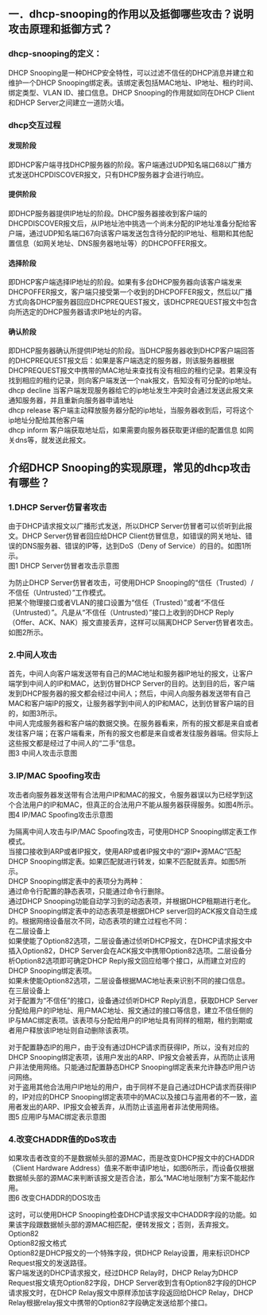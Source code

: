 ## 一．dhcp-snooping的作用以及抵御哪些攻击？说明攻击原理和抵御方式？  
### dhcp-snooping的定义：   
DHCP Snooping是一种DHCP安全特性，可以过滤不信任的DHCP消息并建立和维护一个DHCP Snooping绑定表。该绑定表包括MAC地址、IP地址、租约时间、绑定类型、VLAN ID、接口信息。DHCP Snooping的作用就如同在DHCP Client和DHCP Server之间建立一道防火墙。  
  
### dhcp交互过程  
#### 发现阶段  
即DHCP客户端寻找DHCP服务器的阶段。客户端通过UDP知名端口68以广播方式发送DHCPDISCOVER报文，只有DHCP服务器才会进行响应。  
#### 提供阶段  
即DHCP服务器提供IP地址的阶段。DHCP服务器接收到客户端的DHCPDISCOVER报文后，从IP地址池中挑选一个尚未分配的IP地址准备分配给客户端，通过UDP知名端口67向该客户端发送包含待分配的IP地址、租期和其他配置信息（如网关地址、DNS服务器地址等）的DHCPOFFER报文。  
#### 选择阶段  
即DHCP客户端选择IP地址的阶段。如果有多台DHCP服务器向该客户端发来DHCPOFFER报文，客户端只接受第一个收到的DHCPOFFER报文，然后以广播方式向各DHCP服务器回应DHCPREQUEST报文，该DHCPREQUEST报文中包含向所选定的DHCP服务器请求IP地址的内容。  
#### 确认阶段  
即DHCP服务器确认所提供IP地址的阶段。当DHCP服务器收到DHCP客户端回答的DHCPREQUEST报文后：如果是客户端选定的服务器，则该服务器根据DHCPREQUEST报文中携带的MAC地址来查找有没有相应的租约记录。若果没有找到相应的租约记录，则向客户端发送一个nak报文，告知没有可分配的ip地址。  
dhcp decline 当客户端发现服务器给它的ip地址发生冲突时会通过发送此报文来通知服务器，并且重新向服务器申请地址  
dhcp release 客户端主动释放服务器分配的ip地址，当服务器收到后，可将这个ip地址分配给其他客户端  
dhcp inform  客户端获取地址后，如果需要向服务器获取更详细的配置信息 如网关dns等，就发送此报文。  
  
## 介绍DHCP Snooping的实现原理，常见的dhcp攻击有哪些？  
  
### 1.DHCP Server仿冒者攻击  
由于DHCP请求报文以广播形式发送，所以DHCP Server仿冒者可以侦听到此报文。DHCP Server仿冒者回应给DHCP Client仿冒信息，如错误的网关地址、错误的DNS服务器、错误的IP等，达到DoS（Deny of Service）的目的。如图1所示。  
图1 DHCP Server仿冒者攻击示意图   
   
为防止DHCP Server仿冒者攻击，可使用DHCP Snooping的“信任（Trusted）/不信任（Untrusted）”工作模式。  
把某个物理接口或者VLAN的接口设置为“信任（Trusted）”或者“不信任（Untrusted）”。凡是从“不信任（Untrusted）”接口上收到的DHCP Reply（Offer、ACK、NAK）报文直接丢弃，这样可以隔离DHCP Server仿冒者攻击。如图2所示。  
  
  
### 2.中间人攻击  
首先，中间人向客户端发送带有自己的MAC地址和服务器IP地址的报文，让客户端学到中间人的IP和MAC，达到仿冒DHCP Server的目的。达到目的后，客户端发到DHCP服务器的报文都会经过中间人；然后，中间人向服务器发送带有自己MAC和客户端IP的报文，让服务器学到中间人的IP和MAC，达到仿冒客户端的目的，如图3所示。  
中间人完成服务器和客户端的数据交换。在服务器看来，所有的报文都是来自或者发往客户端；在客户端看来，所有的报文也都是来自或者发往服务器端。但实际上这些报文都是经过了中间人的“二手”信息。  
图3 中间人攻击示意图   
   
### 3.IP/MAC Spoofing攻击  
攻击者向服务器发送带有合法用户IP和MAC的报文，令服务器误以为已经学到这个合法用户的IP和MAC，但真正的合法用户不能从服务器获得服务。如图4所示。  
图4 IP/MAC Spoofing攻击示意图   
   
为隔离中间人攻击与IP/MAC Spoofing攻击，可使用DHCP Snooping绑定表工作模式。  
当接口接收到ARP或者IP报文，使用ARP或者IP报文中的“源IP+源MAC”匹配DHCP Snooping绑定表。如果匹配就进行转发，如果不匹配就丢弃。如图5所示。  
DHCP Snooping绑定表中的表项分为两种：  
通过命令行配置的静态表项，只能通过命令行删除。  
通过DHCP Snooping功能自动学习到的动态表项，并根据DHCP租期进行老化。  
DHCP Snooping绑定表中的动态表项是根据DHCP server回的ACK报文自动生成的。根据网络设备层次不同，动态表项的建立过程也不同：  
在二层设备上  
如果使能了Option82选项，二层设备通过侦听DHCP报文，在DHCP请求报文中插入Option82，DHCP Server会在ACK报文中携带Option82选项。二层设备分析Option82选项即可确定DHCP Reply报文回应给哪个接口，从而建立对应的DHCP Snooping绑定表项。  
如果未使能Option82选项，二层设备根据MAC地址表来识别不同的接口信息。  
在三层设备上  
对于配置为“不信任”的接口，设备通过侦听DHCP Reply消息，获取DHCP Server分配给用户的IP地址、用户MAC地址、报文通过的接口等信息，建立不信任侧的IP与MAC绑定表项。该表项与分配给用户的IP地址具有同样的租期，租约到期或者用户释放该IP地址则自动删除该表项。  
  
对于配置静态IP的用户，由于没有通过DHCP请求而获得IP，所以，没有对应的DHCP Snooping绑定表项，该用户发出的ARP、IP报文会被丢弃，从而防止该用户非法使用网络。只能通过配置静态DHCP Snooping绑定表来允许静态IP用户访问网络。  
对于盗用其他合法用户IP地址的用户，由于同样不是自己通过DHCP请求而获得IP的，IP对应的DHCP Snooping绑定表项中的MAC以及接口与盗用者的不一致，盗用者发出的ARP、IP报文会被丢弃，从而防止该盗用者非法使用网络。  
图5 应用IP与MAC绑定表示意图   
   
  
### 4.改变CHADDR值的DoS攻击  
如果攻击者改变的不是数据帧头部的源MAC，而是改变DHCP报文中的CHADDR（Client Hardware Address）值来不断申请IP地址，如图6所示，而设备仅根据数据帧头部的源MAC来判断该报文是否合法，那么“MAC地址限制”方案不能起作用。  
图6 改变CHADDR的DOS攻击   
   
这时，可以使用DHCP Snooping检查DHCP请求报文中CHADDR字段的功能。如果该字段跟数据帧头部的源MAC相匹配，便转发报文；否则，丢弃报文。  
Option82  
Option82报文格式  
Option82是DHCP报文的一个特殊字段，供DHCP Relay设置，用来标识DHCP Request报文的发送路径。  
客户端发送的DHCP请求报文，经过DHCP Relay时，DHCP Relay为DHCP Request报文填充Option82字段，DHCP Server收到含有Option82字段的DHCP请求报文时，在DHCP Relay报文中原样添加该字段返回给DHCP Relay，DHCP Relay根据relay报文中携带的Option82字段确定发送给那个接口。  
  
